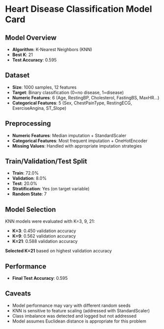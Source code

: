 # Heart Disease Classification Model Card

## Model Overview
- **Algorithm**: K-Nearest Neighbors (KNN)
- **Best K**: 21
- **Test Accuracy**: 0.595

## Dataset
- **Size**: 1000 samples, 12 features
- **Target**: Binary classification (0=no disease, 1=disease)
- **Numeric Features**: 6 (Age, RestingBP, Cholesterol, FastingBS, MaxHR...)
- **Categorical Features**: 5 (Sex, ChestPainType, RestingECG, ExerciseAngina, ST_Slope)

## Preprocessing
- **Numeric Features**: Median imputation + StandardScaler
- **Categorical Features**: Most frequent imputation + OneHotEncoder
- **Missing Values**: Handled with appropriate imputation strategies

## Train/Validation/Test Split
- **Train**: 72.0%
- **Validation**: 8.0%
- **Test**: 20.0%
- **Stratification**: Yes (on target variable)
- **Random State**: 7

## Model Selection
KNN models were evaluated with K=3, 9, 21:
- **K=3**: 0.450 validation accuracy
- **K=9**: 0.562 validation accuracy
- **K=21**: 0.588 validation accuracy

**Selected K=21** based on highest validation accuracy

## Performance
- **Final Test Accuracy**: 0.595

## Caveats
- Model performance may vary with different random seeds
- KNN is sensitive to feature scaling (addressed with StandardScaler)
- Class imbalance was detected and logged but not addressed
- Model assumes Euclidean distance is appropriate for this problem
